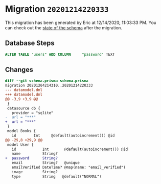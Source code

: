 # Migration `20201214220333`

This migration has been generated by Eric at 12/14/2020, 11:03:33 PM.
You can check out the [state of the schema](./schema.prisma) after the migration.

## Database Steps

```sql
ALTER TABLE "users" ADD COLUMN     "password" TEXT
```

## Changes

```diff
diff --git schema.prisma schema.prisma
migration 20201204214310..20201214220333
--- datamodel.dml
+++ datamodel.dml
@@ -3,9 +3,9 @@
 }
 datasource db {
   provider = "sqlite"
-  url = "***"
+  url = "***"
 }
 model Books {
   id        Int     @default(autoincrement()) @id
@@ -29,8 +29,9 @@
 model User {
   id            Int       @default(autoincrement()) @id
   name          String?
+  password      String?
   email         String?   @unique
   emailVerified DateTime? @map(name: "email_verified")
   image         String?
   type          String   @default("NORMAL")
```


